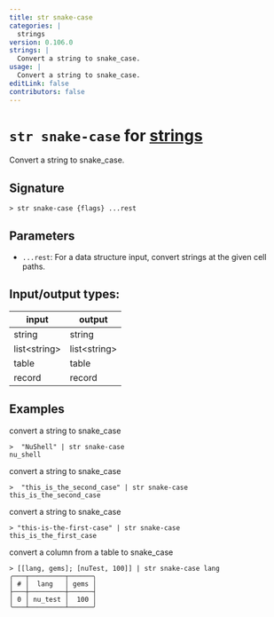 ```yaml
---
title: str snake-case
categories: |
  strings
version: 0.106.0
strings: |
  Convert a string to snake_case.
usage: |
  Convert a string to snake_case.
editLink: false
contributors: false
---
```

<!-- This file is automatically generated. Please edit the command in https://github.com/nushell/nushell instead. -->

# `str snake-case` for [strings](/commands/categories/strings.md)

<div class='command-title'>Convert a string to snake_case.</div>

## Signature

```> str snake-case {flags} ...rest```

## Parameters

 -  `...rest`: For a data structure input, convert strings at the given cell paths.


## Input/output types:

| input        | output       |
| ------------ | ------------ |
| string       | string       |
| list&lt;string&gt; | list&lt;string&gt; |
| table        | table        |
| record       | record       |
## Examples

convert a string to snake_case
```nu
>  "NuShell" | str snake-case
nu_shell
```

convert a string to snake_case
```nu
>  "this_is_the_second_case" | str snake-case
this_is_the_second_case
```

convert a string to snake_case
```nu
> "this-is-the-first-case" | str snake-case
this_is_the_first_case
```

convert a column from a table to snake_case
```nu
> [[lang, gems]; [nuTest, 100]] | str snake-case lang
╭───┬─────────┬──────╮
│ # │  lang   │ gems │
├───┼─────────┼──────┤
│ 0 │ nu_test │  100 │
╰───┴─────────┴──────╯

```
